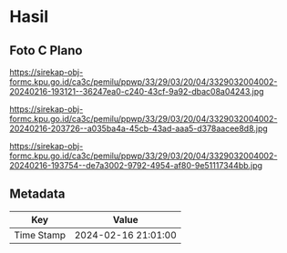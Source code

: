 # Hasil

## Foto C Plano

https://sirekap-obj-formc.kpu.go.id/ca3c/pemilu/ppwp/33/29/03/20/04/3329032004002-20240216-193121--36247ea0-c240-43cf-9a92-dbac08a04243.jpg

https://sirekap-obj-formc.kpu.go.id/ca3c/pemilu/ppwp/33/29/03/20/04/3329032004002-20240216-203726--a035ba4a-45cb-43ad-aaa5-d378aacee8d8.jpg

https://sirekap-obj-formc.kpu.go.id/ca3c/pemilu/ppwp/33/29/03/20/04/3329032004002-20240216-193754--de7a3002-9792-4954-af80-9e51117344bb.jpg


## Metadata

| Key        | Value               |
| ---------- | ------------------- |
| Time Stamp | 2024-02-16 21:01:00 |



